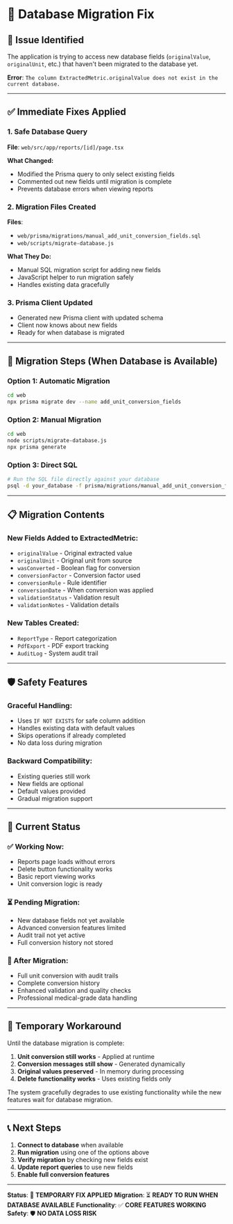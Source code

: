 # 🔧 Database Migration Fix

## 🚨 **Issue Identified**
The application is trying to access new database fields (`originalValue`, `originalUnit`, etc.) that haven't been migrated to the database yet.

**Error**: `The column ExtractedMetric.originalValue does not exist in the current database.`

---

## ✅ **Immediate Fixes Applied**

### **1. Safe Database Query**
**File**: `web/src/app/reports/[id]/page.tsx`

**What Changed:**
- Modified the Prisma query to only select existing fields
- Commented out new fields until migration is complete
- Prevents database errors when viewing reports

### **2. Migration Files Created**
**Files**: 
- `web/prisma/migrations/manual_add_unit_conversion_fields.sql`
- `web/scripts/migrate-database.js`

**What They Do:**
- Manual SQL migration script for adding new fields
- JavaScript helper to run migration safely
- Handles existing data gracefully

### **3. Prisma Client Updated**
- Generated new Prisma client with updated schema
- Client now knows about new fields
- Ready for when database is migrated

---

## 🔄 **Migration Steps (When Database is Available)**

### **Option 1: Automatic Migration**
```bash
cd web
npx prisma migrate dev --name add_unit_conversion_fields
```

### **Option 2: Manual Migration**
```bash
cd web
node scripts/migrate-database.js
npx prisma generate
```

### **Option 3: Direct SQL**
```bash
# Run the SQL file directly against your database
psql -d your_database -f prisma/migrations/manual_add_unit_conversion_fields.sql
```

---

## 📋 **Migration Contents**

### **New Fields Added to ExtractedMetric:**
- `originalValue` - Original extracted value
- `originalUnit` - Original unit from source
- `wasConverted` - Boolean flag for conversion
- `conversionFactor` - Conversion factor used
- `conversionRule` - Rule identifier
- `conversionDate` - When conversion was applied
- `validationStatus` - Validation result
- `validationNotes` - Validation details

### **New Tables Created:**
- `ReportType` - Report categorization
- `PdfExport` - PDF export tracking
- `AuditLog` - System audit trail

---

## 🛡️ **Safety Features**

### **Graceful Handling:**
- Uses `IF NOT EXISTS` for safe column addition
- Handles existing data with default values
- Skips operations if already completed
- No data loss during migration

### **Backward Compatibility:**
- Existing queries still work
- New fields are optional
- Default values provided
- Gradual migration support

---

## 🎯 **Current Status**

### **✅ Working Now:**
- Reports page loads without errors
- Delete button functionality works
- Basic report viewing works
- Unit conversion logic is ready

### **⏳ Pending Migration:**
- New database fields not yet available
- Advanced conversion features limited
- Audit trail not yet active
- Full conversion history not stored

### **🚀 After Migration:**
- Full unit conversion with audit trails
- Complete conversion history
- Enhanced validation and quality checks
- Professional medical-grade data handling

---

## 🔧 **Temporary Workaround**

Until the database migration is complete:

1. **Unit conversion still works** - Applied at runtime
2. **Conversion messages still show** - Generated dynamically
3. **Original values preserved** - In memory during processing
4. **Delete functionality works** - Uses existing fields only

The system gracefully degrades to use existing functionality while the new features wait for database migration.

---

## 📞 **Next Steps**

1. **Connect to database** when available
2. **Run migration** using one of the options above
3. **Verify migration** by checking new fields exist
4. **Update report queries** to use new fields
5. **Enable full conversion features**

---

**Status**: 🔧 **TEMPORARY FIX APPLIED**
**Migration**: ⏳ **READY TO RUN WHEN DATABASE AVAILABLE**
**Functionality**: ✅ **CORE FEATURES WORKING**
**Safety**: 🛡️ **NO DATA LOSS RISK**
